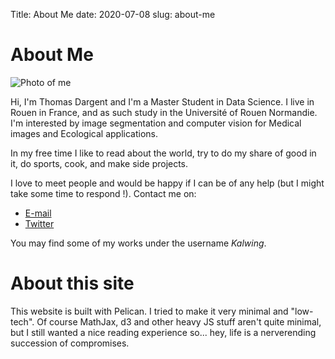 Title: About Me
date: 2020-07-08
slug: about-me

# About Me

<img alt="Photo of me" src="{static}/img/profile.jpg" class="side-pic">

Hi, I'm Thomas Dargent and I'm a Master Student in Data Science. I live in Rouen in France, and as such study in the Université of Rouen Normandie.
I'm interested by image segmentation and computer vision for Medical images and Ecological applications.

In my free time I like to read about the world, try to do my share of good in it, do sports, cook, and make side projects.

I love to meet people and would be happy if I can be of any help (but I might take some time to respond !). Contact me on:  

* [E-mail](mailto:thomas.dargent@etu.univ-rouen.fr)
* [Twitter](https://twitter.com/dargent_t)

You may find some of my works under the username *Kalwing*.

# About this site
This website is built with Pelican. I tried to make it very minimal and "low-tech". Of course MathJax, d3 and other heavy JS stuff aren't quite minimal, but I still wanted a nice reading experience so... hey, life is a nerverending succession of compromises.

